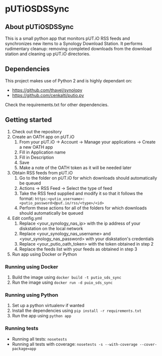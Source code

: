 # pUTiOSDSSync

## About pUTiOSDSSync

This is a small python app that monitors pUT.iO RSS feeds and synchronizes new items to a Synology Download Station.
It performs rudimentary cleanup: removing completed downloads from the download station and cleaning up pUT.iO directories.

## Dependencies

This project makes use of Python 2 and is highly dependant on:
- https://github.com/thavel/synolopy
- https://github.com/cenkalti/putio.py

Check the requirements.txt for other dependencies.

## Getting started
1. Check out the repository
2. Create an OATH app on pUT.iO
    1. From your pUT.iO -> Account -> Manage your applications -> Create a new OATH app
    2. Fill in Application name
    3. Fill in Description
    4. Save
    5. Make a note of the OATH token as it will be needed later
3. Obtain RSS feeds from pUT.iO
    1. Go to the folder on pUT.iO for which downloads should automatically be queued
    2. Actions -> RSS Feed -> Select the type of feed
    3. Take the RSS feed supplied and modify it so that it follows the format: `https:<putio_username>:<putio_password>@put.io/rss/<type>/<id>`
    4. Perform these actions for all of the folders for which downloads should automatically be queued
4. Edit config.yml
    1. Replace <your_synology_nas_ip> with the ip address of your diskstation on the local network
    2. Replace <your_synology_nas_username> and <your_synology_nas_password> with your diskstation's credentials
    3. Replace <your_putio_oath_token> with the token obtained in step 2
    4. Replace the feeds list with your feeds as obtained in step 3
5. Run app using Docker or Python

### Running using Docker
1. Build the image using `docker build -t putio_sds_sync`
2. Run the image using `docker run -d puio_sds_sync`

### Running using Python
1. Set up a python virtualenv if wanted
2. Install the dependencies using `pip install -r requirements.txt`
3. Run the app using `python app`

### Running tests
- Running all tests: `nosetests`
- Running all tests with coverage: `nosetests -s --with-coverage --cover-package=app`
